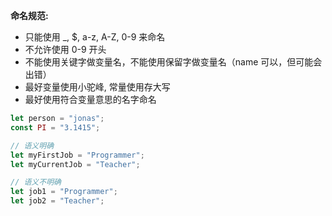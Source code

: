 

**命名规范:**

- 只能使用 _, $, a-z, A-Z, 0-9 来命名
- 不允许使用 0-9 开头
- 不能使用关键字做变量名，不能使用保留字做变量名（name 可以，但可能会出错）
- 最好变量使用小驼峰, 常量使用存大写
- 最好使用符合变量意思的名字命名
  

```js
let person = "jonas";
const PI = "3.1415";

// 语义明确
let myFirstJob = "Programmer";
let myCurrentJob = "Teacher";

// 语义不明确
let job1 = "Programmer";
let job2 = "Teacher";
```

